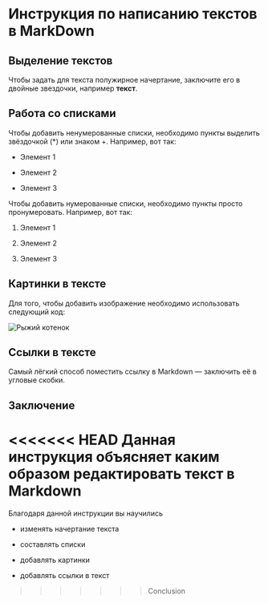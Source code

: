 # **Инструкция по написанию текстов в MarkDown**

## Выделение текстов

Чтобы задать для текста полужирное начертание, заключите его в двойные звездочки, например **текст**.

## Работа со списками

Чтобы добавить ненумерованные списки, необходимо пункты выделить звёздочкой (*) или знаком +. Например, вот так:

* Элемент 1

* Элемент 2

+ Элемент 3

Чтобы добавить нумерованные списки, необходимо пункты просто пронумеровать.
Например, вот так:

1. Элемент 1

2. Элемент 2

3. Элемент 3

## Картинки в тексте

Для того, чтобы добавить изображение необходимо использовать следующий код:

![Рыжий котенок](kotik.jpg)

## Ссылки в тексте

Самый лёгкий способ поместить ссылку в Markdown — заключить её в угловые скобки.

## Заключение

<<<<<<< HEAD
Данная инструкция объясняет каким образом редактировать текст в Markdown
=======
Благодаря данной инструкции вы научились 

* изменять начертание текста

* составлять списки

* добавлять картинки

* добавлять ссылки в текст
>>>>>>> Conclusion
